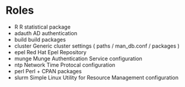 Roles
=====
- R	       R statistical package
- adauth   AD authentication 
- build    build packages
- cluster  Generic cluster settings ( paths / man_db.conf / packages )
- epel     Red Hat Epel Repository
- munge    Munge Authentication Service configuration
- ntp      Network Time Protocal configuration
- perl     Perl + CPAN packages
- slurm    Simple Linux Utility for Resource Management configuration
